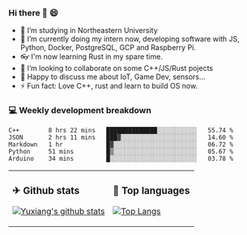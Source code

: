 ### Hi there 👋 😄

- 🔭 I’m studying in Northeastern University
- 🌱 I’m currently doing my intern now, developing software with JS, Python, Docker, PostgreSQL, GCP and Raspberry Pi.
- 👓 I'm now learning Rust in my spare time.
- 👯 I’m looking to collaborate on some C++/JS/Rust pojects
- 💬 Happy to discuss me about IoT, Game Dev, sensors...
- ⚡ Fun fact: Love C++, rust and learn to build OS now.



<table>
<tr>
<td valign="top" width="54%">

### ✈ Github stats

[![Yuxiang's github stats](https://github-readme-stats.vercel.app/api?username=Taowyoo&show_icons=true&line_height=21&show_icons=true&theme=tokyonight)](https://github.com/anuraghazra/github-readme-stats)

</td>

<td valign="top" width="46%">

### 📕 Top languages

[![Top Langs](https://github-readme-stats.vercel.app/api/top-langs/?username=Taowyoo&show_icons=true&layout=compact&theme=vue)](https://github.com/anuraghazra/github-readme-stats)

</td>
</tr>

### 💻 Weekly development breakdown

<!--START_SECTION:waka-->
```text
C++        8 hrs 22 mins   ██████████████░░░░░░░░░░░   55.74 % 
JSON       2 hrs 11 mins   ███▓░░░░░░░░░░░░░░░░░░░░░   14.60 % 
Markdown   1 hr            █▓░░░░░░░░░░░░░░░░░░░░░░░   06.72 % 
Python     51 mins         █▒░░░░░░░░░░░░░░░░░░░░░░░   05.67 % 
Arduino    34 mins         █░░░░░░░░░░░░░░░░░░░░░░░░   03.78 % 
```
<!--END_SECTION:waka-->
